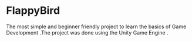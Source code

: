 # FlappyBird
The most simple and beginner friendly project to learn the basics of Game Development .The project was done using the Unity Game Engine .
